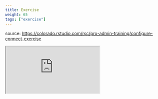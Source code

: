 ```yaml
---
title: Exercise
weight: 65
tags: ["exercise"]
---
```


source: https://colorado.rstudio.com/rsc/pro-admin-training/configure-connect-exercise

<div class="resp-container-learnr" class="cssload-loader">
  <div class="cssload-loader">
    <div class="cssload-inner cssload-one"></div>
    <div class="cssload-inner cssload-two"></div>
    <div class="cssload-inner cssload-three"></div>
  </div>
  <iframe 
    src="https://colorado.rstudio.com/rsc/pro-admin-training/configure-connect-exercise" 
    class="resp-iframe-learnr" 
    gesture="media"  allowfullscreen>
  </iframe>
</div>



